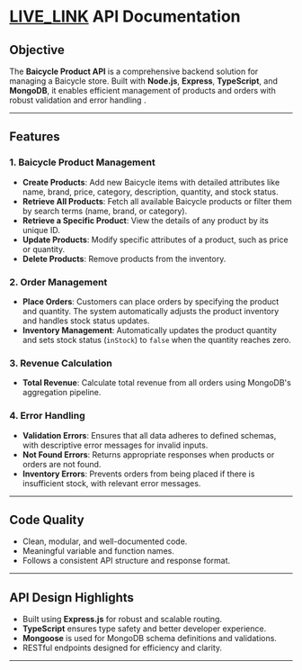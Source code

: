 # [LIVE_LINK](https://akbor-vai-assainment.vercel.app/) API Documentation

## Objective

The **Baicycle Product API** is a comprehensive backend solution for managing a Baicycle store. Built with **Node.js**, **Express**, **TypeScript**, and **MongoDB**, it enables efficient management of products and orders with robust validation and error handling .

---

## Features

### 1. **Baicycle Product Management**

- **Create Products**: Add new Baicycle items with detailed attributes like name, brand, price, category, description, quantity, and stock status.
- **Retrieve All Products**: Fetch all available Baicycle products or filter them by search terms (name, brand, or category).
- **Retrieve a Specific Product**: View the details of any product by its unique ID.
- **Update Products**: Modify specific attributes of a product, such as price or quantity.
- **Delete Products**: Remove products from the inventory.

### 2. **Order Management**

- **Place Orders**: Customers can place orders by specifying the product and quantity. The system automatically adjusts the product inventory and handles stock status updates.
- **Inventory Management**: Automatically updates the product quantity and sets stock status (`inStock`) to `false` when the quantity reaches zero.

### 3. **Revenue Calculation**

- **Total Revenue**: Calculate total revenue from all orders using MongoDB's aggregation pipeline.

### 4. **Error Handling**

- **Validation Errors**: Ensures that all data adheres to defined schemas, with descriptive error messages for invalid inputs.
- **Not Found Errors**: Returns appropriate responses when products or orders are not found.
- **Inventory Errors**: Prevents orders from being placed if there is insufficient stock, with relevant error messages.

---

## Code Quality

- Clean, modular, and well-documented code.
- Meaningful variable and function names.
- Follows a consistent API structure and response format.

---

## API Design Highlights

- Built using **Express.js** for robust and scalable routing.
- **TypeScript** ensures type safety and better developer experience.
- **Mongoose** is used for MongoDB schema definitions and validations.
- RESTful endpoints designed for efficiency and clarity.

---
